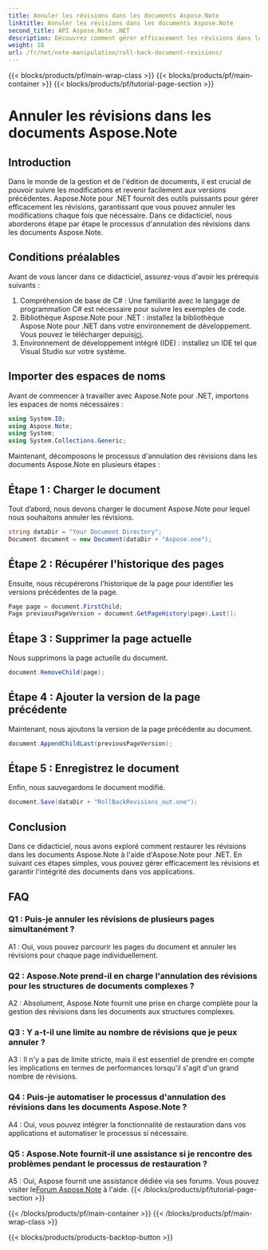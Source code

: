 ```yaml
---
title: Annuler les révisions dans les documents Aspose.Note
linktitle: Annuler les révisions dans les documents Aspose.Note
second_title: API Aspose.Note .NET
description: Découvrez comment gérer efficacement les révisions dans les documents Aspose.Note à l'aide d'Aspose.Note pour .NET. Suivez un guide étape par étape pour annuler les révisions en toute transparence.
weight: 18
url: /fr/net/note-manipulation/roll-back-document-revisions/
---
```


{{< blocks/products/pf/main-wrap-class >}}
{{< blocks/products/pf/main-container >}}
{{< blocks/products/pf/tutorial-page-section >}}

# Annuler les révisions dans les documents Aspose.Note

## Introduction

Dans le monde de la gestion et de l'édition de documents, il est crucial de pouvoir suivre les modifications et revenir facilement aux versions précédentes. Aspose.Note pour .NET fournit des outils puissants pour gérer efficacement les révisions, garantissant que vous pouvez annuler les modifications chaque fois que nécessaire. Dans ce didacticiel, nous aborderons étape par étape le processus d'annulation des révisions dans les documents Aspose.Note.

## Conditions préalables

Avant de vous lancer dans ce didacticiel, assurez-vous d'avoir les prérequis suivants :

1. Compréhension de base de C# : Une familiarité avec le langage de programmation C# est nécessaire pour suivre les exemples de code.
2. Bibliothèque Aspose.Note pour .NET : installez la bibliothèque Aspose.Note pour .NET dans votre environnement de développement. Vous pouvez le télécharger depuis[ici](https://releases.aspose.com/note/net/).
3. Environnement de développement intégré (IDE) : installez un IDE tel que Visual Studio sur votre système.

## Importer des espaces de noms

Avant de commencer à travailler avec Aspose.Note pour .NET, importons les espaces de noms nécessaires :

```csharp
using System.IO;
using Aspose.Note;
using System;
using System.Collections.Generic;
```

Maintenant, décomposons le processus d'annulation des révisions dans les documents Aspose.Note en plusieurs étapes :

## Étape 1 : Charger le document

Tout d’abord, nous devons charger le document Aspose.Note pour lequel nous souhaitons annuler les révisions.

```csharp
string dataDir = "Your Document Directory";
Document document = new Document(dataDir + "Aspose.one");
```

## Étape 2 : Récupérer l'historique des pages

Ensuite, nous récupérerons l'historique de la page pour identifier les versions précédentes de la page.

```csharp
Page page = document.FirstChild;
Page previousPageVersion = document.GetPageHistory(page).Last();
```

## Étape 3 : Supprimer la page actuelle

Nous supprimons la page actuelle du document.

```csharp
document.RemoveChild(page);
```

## Étape 4 : Ajouter la version de la page précédente

Maintenant, nous ajoutons la version de la page précédente au document.

```csharp
document.AppendChildLast(previousPageVersion);
```

## Étape 5 : Enregistrez le document

Enfin, nous sauvegardons le document modifié.

```csharp
document.Save(dataDir + "RollBackRevisions_out.one");
```

## Conclusion

Dans ce didacticiel, nous avons exploré comment restaurer les révisions dans les documents Aspose.Note à l'aide d'Aspose.Note pour .NET. En suivant ces étapes simples, vous pouvez gérer efficacement les révisions et garantir l'intégrité des documents dans vos applications.

## FAQ

### Q1 : Puis-je annuler les révisions de plusieurs pages simultanément ?

A1 : Oui, vous pouvez parcourir les pages du document et annuler les révisions pour chaque page individuellement.

### Q2 : Aspose.Note prend-il en charge l'annulation des révisions pour les structures de documents complexes ?

A2 : Absolument, Aspose.Note fournit une prise en charge complète pour la gestion des révisions dans les documents aux structures complexes.

### Q3 : Y a-t-il une limite au nombre de révisions que je peux annuler ?

A3 : Il n'y a pas de limite stricte, mais il est essentiel de prendre en compte les implications en termes de performances lorsqu'il s'agit d'un grand nombre de révisions.

### Q4 : Puis-je automatiser le processus d'annulation des révisions dans les documents Aspose.Note ?

A4 : Oui, vous pouvez intégrer la fonctionnalité de restauration dans vos applications et automatiser le processus si nécessaire.

### Q5 : Aspose.Note fournit-il une assistance si je rencontre des problèmes pendant le processus de restauration ?

 A5 : Oui, Aspose fournit une assistance dédiée via ses forums. Vous pouvez visiter le[Forum Aspose.Note](https://forum.aspose.com/c/note/28) à l'aide.
{{< /blocks/products/pf/tutorial-page-section >}}

{{< /blocks/products/pf/main-container >}}
{{< /blocks/products/pf/main-wrap-class >}}

{{< blocks/products/products-backtop-button >}}
